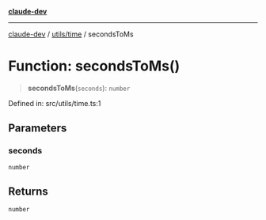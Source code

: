 [**claude-dev**](../../../README.md)

***

[claude-dev](../../../README.md) / [utils/time](../README.md) / secondsToMs

# Function: secondsToMs()

> **secondsToMs**(`seconds`): `number`

Defined in: src/utils/time.ts:1

## Parameters

### seconds

`number`

## Returns

`number`
